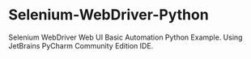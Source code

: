 # Selenium-WebDriver-Python
Selenium WebDriver Web UI Basic Automation Python Example.
Using JetBrains PyCharm Community Edition IDE.
